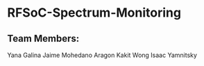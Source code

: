 # RFSoC-Spectrum-Monitoring

## Team Members:
Yana Galina
Jaime Mohedano Aragon 
Kakit Wong
Isaac Yamnitsky
